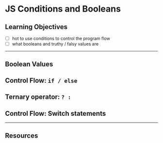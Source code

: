 # JS Conditions and Booleans

## Learning Objectives

- [ ] hot to use conditions to control the program flow
- [ ] what booleans and truthy / falsy values are

---

## Boolean Values

## Control Flow: `if / else`

## Ternary operator: `? :`

## Control Flow: Switch statements

---

## Resources
